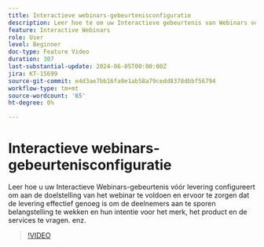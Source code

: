 ```yaml
---
title: Interactieve webinars-gebeurtenisconfiguratie
description: Leer hoe te om uw Interactieve gebeurtenis van Webinars vóór levering te vormen om het doel van webinar aan te passen.
feature: Interactive Webinars
role: User
level: Beginner
doc-type: Feature Video
duration: 307
last-substantial-update: 2024-06-05T00:00:00Z
jira: KT-15699
source-git-commit: e4d3ae7bb16fa9e1ab58a79cedd8378dbbf56794
workflow-type: tm+mt
source-wordcount: '65'
ht-degree: 0%

---
```



# Interactieve webinars-gebeurtenisconfiguratie

Leer hoe u uw Interactieve Webinars-gebeurtenis vóór levering configureert om aan de doelstelling van het webinar te voldoen en ervoor te zorgen dat de levering effectief genoeg is om de deelnemers aan te sporen belangstelling te wekken en hun intentie voor het merk, het product en de services te vragen. enz.

>[!VIDEO](https://video.tv.adobe.com/v/3448990/?learn=on&captions=dut)
